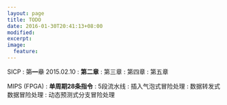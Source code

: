```yaml
---
layout: page
title: TODO
date: 2016-01-30T20:41:13+08:00
modified:
excerpt:
image:
  feature:
---
```


SICP
: <del>第一章</del> 2015.02.10
: **第二章**
: 第三章
: 第四章
: 第五章

MIPS (FPGA)
: **单周期28条指令**
: 5段流水线
: 插入气泡式冒险处理
: 数据转发式数据冒险处理
: 动态预测式分支冒险处理
